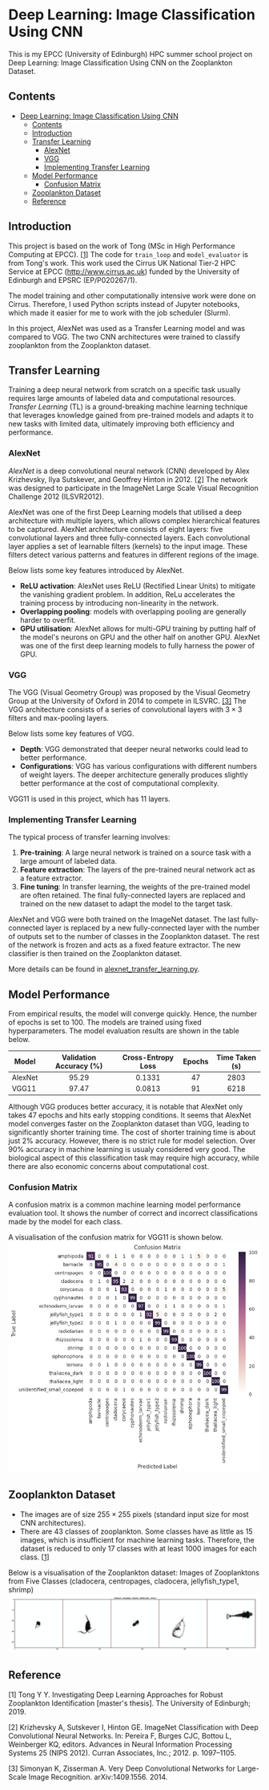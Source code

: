 # Deep Learning: Image Classification Using CNN

This is my EPCC (University of Edinburgh) HPC summer school project on Deep Learning: Image Classification Using CNN on the Zooplankton Dataset.

## Contents

- [Deep Learning: Image Classification Using CNN](#deep-learning-image-classification-using-cnn)
  - [Contents](#contents)
  - [Introduction](#introduction)
  - [Transfer Learning](#transfer-learning)
    - [AlexNet](#alexnet)
    - [VGG](#vgg)
    - [Implementing Transfer Learning](#implementing-transfer-learning)
  - [Model Performance](#model-performance)
    - [Confusion Matrix](#confusion-matrix)
  - [Zooplankton Dataset](#zooplankton-dataset)
  - [Reference](#reference)

## Introduction

This project is based on the work of Tong (MSc in High Performance Computing at EPCC). [[1]](#reference) The code for `train_loop` and `model_evaluator` is from Tong's work.
This work used the Cirrus UK National Tier-2 HPC Service at EPCC (http://www.cirrus.ac.uk) funded by the University of Edinburgh and EPSRC (EP/P020267/1).

The model training and other computationally intensive work were done on Cirrus. Therefore, I used Python scripts instead of Jupyter notebooks, which made it easier for me to work with the job scheduler (Slurm).

In this project, AlexNet was used as a Transfer Learning model and was compared to VGG. The two CNN architectures were trained to classify zooplankton from the Zooplankton dataset.

## Transfer Learning

Training a deep neural network from scratch on a specific task usually requires large amounts of labeled data and computational resources. *Transfer Learning* (TL) is a ground-breaking machine learning technique that leverages knowledge gained from pre-trained models and adapts it to new tasks with limited data, ultimately improving both efficiency and performance.

### AlexNet

*AlexNet* is a deep convolutional neural network (CNN) developed by Alex Krizhevsky, Ilya Sutskever, and Geoffrey Hinton in 2012. [[2]](#reference) The network was designed to participate in the ImageNet Large Scale Visual Recognition Challenge 2012 (ILSVR2012).

AlexNet was one of the first Deep Learning models that utilised a deep architecture with multiple layers, which allows complex hierarchical features to be captured. AlexNet architecture consists of eight layers: five convolutional layers and three fully-connected layers. Each convolutional layer applies a set of learnable filters (kernels) to the input image. These filters detect various patterns and features in different regions of the image.

Below lists some key features introduced by AlexNet.

- **ReLU activation**: AlexNet uses ReLU (Rectified Linear Units) to mitigate the vanishing gradient problem. In addition, ReLu accelerates the training process by introducing non-linearity in the network.
- **Overlapping pooling**: models with overlapping pooling are generally harder to overfit.
- **GPU utilisation**: AlexNet allows for multi-GPU training by putting half of the model's neurons on GPU and the other half on another GPU. AlexNet was one of the first deep learning models to fully harness the power of GPU.

### VGG

The VGG (Visual Geometry Group) was proposed by the Visual Geometry Group at the University of Oxford in 2014 to compete in ILSVRC. [[3]](#reference) The VGG architecture consists of a series of convolutional layers with $3 \times 3$ filters and max-pooling layers.

Below lists some key features of VGG.

- **Depth**: VGG demonstrated that deeper neural networks could lead to better performance.
- **Configurations**: VGG has various configurations with different numbers of weight layers. The deeper architecture generally produces slightly better performance at the cost of computational complexity.

VGG11 is used in this project, which has 11 layers.

### Implementing Transfer Learning

The typical process of transfer learning involves:

1. **Pre-training**: A large neural network is trained on a source task with a large amount of labeled data.
2. **Feature extraction**: The layers of the pre-trained neural network act as a feature extractor.
3. **Fine tuning**: In transfer learning, the weights of the pre-trained model are often retained. The final fully-connected layers are replaced and trained on the new dataset to adapt the model to the target task.

AlexNet and VGG were both trained on the ImageNet dataset. The last fully-connected layer is replaced by a new fully-connected layer with the number of outputs set to the number of classes in the Zooplankton dataset. The rest of the network is frozen and acts as a fixed feature extractor. The new classifier is then trained on the Zooplankton dataset.

More details can be found in [alexnet_transfer_learning.py](https://github.com/liyiyan128/EPCC-HPC-Deep-Learning-Plankton-Classification/blob/main/src/alexnet_transfer_learning.py).

## Model Performance

From empirical results, the model will converge quickly. Hence, the number of epochs is set to 100. The models are trained using fixed hyperparameters. The model evaluation results are shown in the table below.

| Model   | Validation Accuracy (%) | Cross-Entropy Loss | Epochs | Time Taken (s) |
| ---     | :---:                   | :---:              | :---:  | :---:          |
| AlexNet | 95.29                   | 0.1331             | 47     | 2803           |
| VGG11   | 97.47                   | 0.0813             | 91     | 6218           |

Although VGG produces better accuracy, it is notable that AlexNet only takes 47 epochs and hits early stopping conditions. It seems that AlexNet model converges faster on the Zooplankton dataset than VGG, leading to significantly shorter training time. The cost of shorter training time is about just 2% accuracy. However, there is no strict rule for model selection. Over 90% accuracy in machine learning is usualy considered very good. The biological aspect of this classification task may require high accuracy, while there are also economic concerns about computational cost.

### Confusion Matrix

A confusion matrix is a common machine learning model performance evaluation tool. It shows the number of correct and incorrect classifications made by the model for each class.

A visualisation of the confusion matrix for VGG11 is shown below.
![vgg11_confusion_matrix](https://github.com/liyiyan128/EPCC-HPC-Deep-Learning-Plankton-Classification/blob/main/src/vgg_confusion_matrix.png "Fig 1. VGG11 Confusion Matrix")

## Zooplankton Dataset

- The images are of size $255 \times 255$ pixels (standard input size for most CNN architectures).
- There are 43 classes of zooplankton. Some classes have as little as 15 images, which is insufficient for machine learning tasks. Therefore, the dataset is reduced to only 17 classes with at least 1000 images for each class. [[1]](#reference)

Below is a visualisation of the Zooplankton dataset: Images of Zooplanktons from Five Classes (cladocera, centropages, cladocera, jellyfish_type1, shrimp)
![planktons](https://github.com/liyiyan128/EPCC-HPC-Deep-Learning-Plankton-Classification/blob/main/src/planktons.png "Fig 2. Images of Zooplanktons from Five Classes.")

## Reference

[1] Tong Y Y. Investigating Deep Learning Approaches for Robust Zooplankton Identification [master's thesis]. The University of Edinburgh; 2019.

[2] Krizhevsky A, Sutskever I, Hinton GE. ImageNet Classification with Deep Convolutional Neural Networks. In: Pereira F, Burges CJC, Bottou L, Weinberger KQ, editors. Advances in Neural Information Processing Systems 25 (NIPS 2012). Curran Associates, Inc.; 2012. p. 1097–1105.

[3] Simonyan K, Zisserman A. Very Deep Convolutional Networks for Large-Scale Image Recognition. arXiv:1409.1556. 2014.
